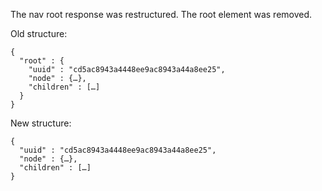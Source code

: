 The nav root response was restructured. The root element was removed. 

Old structure:
```
{
  "root" : {
    "uuid" : "cd5ac8943a4448ee9ac8943a44a8ee25",
    "node" : {…},
    "children" : […]
  }
}
```

New structure:
```
{
  "uuid" : "cd5ac8943a4448ee9ac8943a44a8ee25",
  "node" : {…},
  "children" : […]
}
```